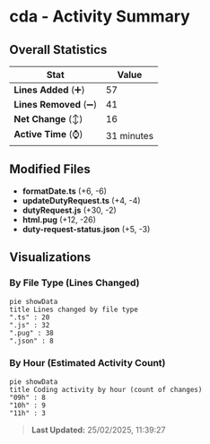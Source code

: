 # cda - Activity Summary 

## Overall Statistics

| Stat                   | Value                                                             |
| ---------------------- | ----------------------------------------------------------------- |
| **Lines Added** (➕)   | 57                                          |
| **Lines Removed** (➖) | 41                                        |
| **Net Change** (↕)    | 16                |
| **Active Time** (⌚)   | 31 minutes |


## Modified Files
- **formatDate.ts** (+6, -6)
- **updateDutyRequest.ts** (+4, -4)
- **dutyRequest.js** (+30, -2)
- **html.pug** (+12, -26)
- **duty-request-status.json** (+5, -3)

## Visualizations

### By File Type (Lines Changed)

```mermaid
pie showData
title Lines changed by file type
".ts" : 20
".js" : 32
".pug" : 38
".json" : 8
```

### By Hour (Estimated Activity Count)

```mermaid
pie showData
title Coding activity by hour (count of changes)
"09h" : 8
"10h" : 9
"11h" : 3
```


> **Last Updated:** 25/02/2025, 11:39:27